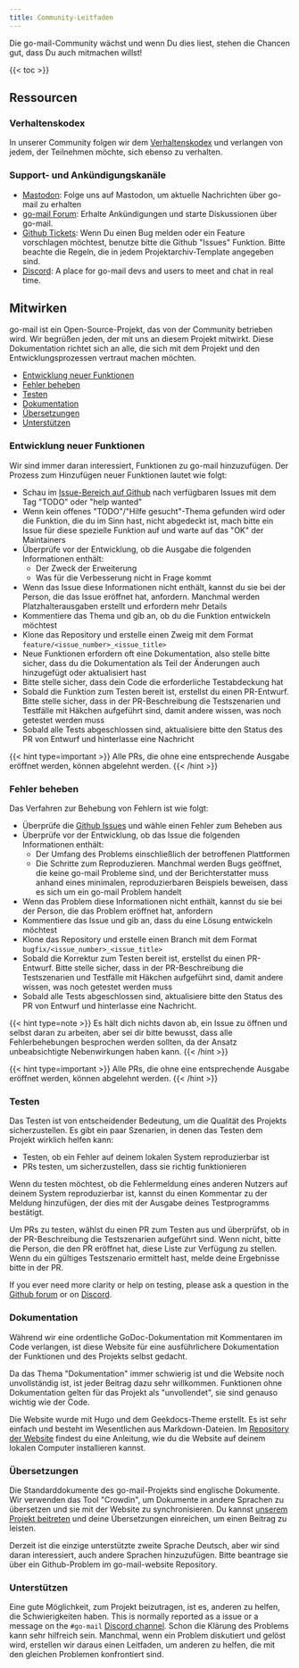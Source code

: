 ```yaml
---
title: Community-Leitfaden
---
```


Die go-mail-Community wächst und wenn Du dies liest, stehen die Chancen gut, dass Du auch mitmachen willst!

{{< toc >}}

## Ressourcen

### Verhaltenskodex

In unserer Community folgen wir dem [Verhaltenskodex](https://github.com/wneessen/go-mail/blob/main/CODE_OF_CONDUCT.md) und verlangen von jedem, der Teilnehmen möchte, sich ebenso zu verhalten.

### Support- und Ankündigungskanäle

* [Mastodon](https://s.pebcak.de/@go_mail/): Folge uns auf Mastodon, um aktuelle Nachrichten über go-mail zu erhalten
* [go-mail Forum](https://github.com/wneessen/go-mail/discussions): Erhalte Ankündigungen und starte Diskussionen über go-mail.
* [Github Tickets](https://github.com/wneessen/go-mail/issues): Wenn Du einen Bug melden oder ein Feature vorschlagen möchtest, benutze bitte die Github "Issues" Funktion. Bitte beachte die Regeln, die in jedem Projektarchiv-Template angegeben sind.
* [Discord](https://discord.gg/dbfQyC4s): A place for go-mail devs and users to meet and chat in real time.

## Mitwirken

go-mail ist ein Open-Source-Projekt, das von der Community betrieben wird. Wir begrüßen jeden, der mit uns an diesem Projekt mitwirkt. Diese Dokumentation richtet sich an alle, die sich mit dem Projekt und den Entwicklungsprozessen vertraut machen möchten.

* [Entwicklung neuer Funktionen](#developing-new-features)
* [Fehler beheben](#fixing-bugs)
* [Testen](#testing)
* [Dokumentation](#documentation)
* [Übersetzungen](#translation)
* [Unterstützen](#support)

<!-- https://crwd.in/go-mail //-->

### Entwicklung neuer Funktionen

Wir sind immer daran interessiert, Funktionen zu go-mail hinzuzufügen. Der Prozess zum Hinzufügen neuer Funktionen lautet wie folgt:

* Schau im [Issue-Bereich auf Github](https://github.com/wneessen/go-mail/issues) nach verfügbaren Issues mit dem Tag "TODO" oder "help wanted"
* Wenn kein offenes "TODO"/"Hilfe gesucht"-Thema gefunden wird oder die Funktion, die du im Sinn hast, nicht abgedeckt ist, mach bitte ein Issue für diese spezielle Funktion auf und warte auf das "OK" der Maintainers
* Überprüfe vor der Entwicklung, ob die Ausgabe die folgenden Informationen enthält:
  * Der Zweck der Erweiterung
  * Was für die Verbesserung nicht in Frage kommt
* Wenn das Issue diese Informationen nicht enthält, kannst du sie bei der Person, die das Issue eröffnet hat, anfordern. Manchmal werden Platzhalterausgaben erstellt und erfordern mehr Details
* Kommentiere das Thema und gib an, ob du die Funktion entwickeln möchtest
* Klone das Repository und erstelle einen Zweig mit dem Format `feature/<issue_number>_<issue_title>`
* Neue Funktionen erfordern oft eine Dokumentation, also stelle bitte sicher, dass du die Dokumentation als Teil der Änderungen auch hinzugefügt oder aktualisiert hast
* Bitte stelle sicher, dass dein Code die erforderliche Testabdeckung hat
* Sobald die Funktion zum Testen bereit ist, erstellst du einen PR-Entwurf. Bitte stelle sicher, dass in der PR-Beschreibung die Testszenarien und Testfälle mit Häkchen aufgeführt sind, damit andere wissen, was noch getestet werden muss
* Sobald alle Tests abgeschlossen sind, aktualisiere bitte den Status des PR von Entwurf und hinterlasse eine Nachricht

{{< hint type=important >}}
Alle PRs, die ohne eine entsprechende Ausgabe eröffnet werden, können abgelehnt werden.
{{< /hint >}}

### Fehler beheben

Das Verfahren zur Behebung von Fehlern ist wie folgt:

* Überprüfe die [Github Issues](https://github.com/wneessen/go-mail/issues) und wähle einen Fehler zum Beheben aus
* Überprüfe vor der Entwicklung, ob das Issue die folgenden Informationen enthält:
  * Der Umfang des Problems einschließlich der betroffenen Plattformen
  * Die Schritte zum Reproduzieren. Manchmal werden Bugs geöffnet, die keine go-mail Probleme sind, und der Berichterstatter muss anhand eines minimalen, reproduzierbaren Beispiels beweisen, dass es sich um ein go-mail Problem handelt
* Wenn das Problem diese Informationen nicht enthält, kannst du sie bei der Person, die das Problem eröffnet hat, anfordern
* Kommentiere das Issue und gib an, dass du eine Lösung entwickeln möchtest
* Klone das Repository und erstelle einen Branch mit dem Format `bugfix/<issue_number>_<issue_title>`
* Sobald die Korrektur zum Testen bereit ist, erstellst du einen PR-Entwurf. Bitte stelle sicher, dass in der PR-Beschreibung die Testszenarien und Testfälle mit Häkchen aufgeführt sind, damit andere wissen, was noch getestet werden muss
* Sobald alle Tests abgeschlossen sind, aktualisiere bitte den Status des PR von Entwurf und hinterlasse eine Nachricht.

{{< hint type=note >}}
Es hält dich nichts davon ab, ein Issue zu öffnen und selbst daran zu arbeiten, aber sei dir bitte bewusst, dass alle Fehlerbehebungen besprochen werden sollten, da der Ansatz unbeabsichtigte Nebenwirkungen haben kann.
{{< /hint >}}

{{< hint type=important >}}
Alle PRs, die ohne eine entsprechende Ausgabe eröffnet werden, können abgelehnt werden.
{{< /hint >}}


### Testen

Das Testen ist von entscheidender Bedeutung, um die Qualität des Projekts sicherzustellen. Es gibt ein paar Szenarien, in denen das Testen dem Projekt wirklich helfen kann:

* Testen, ob ein Fehler auf deinem lokalen System reproduzierbar ist
* PRs testen, um sicherzustellen, dass sie richtig funktionieren

Wenn du testen möchtest, ob die Fehlermeldung eines anderen Nutzers auf deinem System reproduzierbar ist, kannst du einen Kommentar zu der Meldung hinzufügen, der dies mit der Ausgabe deines Testprogramms bestätigt.

Um PRs zu testen, wählst du einen PR zum Testen aus und überprüfst, ob in der PR-Beschreibung die Testszenarien aufgeführt sind. Wenn nicht, bitte die Person, die den PR eröffnet hat, diese Liste zur Verfügung zu stellen. Wenn du ein gültiges Testszenario ermittelt hast, melde deine Ergebnisse bitte in der PR.

If you ever need more clarity or help on testing, please ask a question in the [Github forum](https://github.com/wneessen/go-mail/discussions) or on [Discord](https://discord.gg/dbfQyC4s).

### Dokumentation

Während wir eine ordentliche GoDoc-Dokumentation mit Kommentaren im Code verlangen, ist diese Website für eine ausführlichere Dokumentation der Funktionen und des Projekts selbst gedacht.

Da das Thema "Dokumentation" immer schwierig ist und die Website noch unvollständig ist, ist jeder Beitrag dazu sehr willkommen. Funktionen ohne Dokumentation gelten für das Projekt als "unvollendet", sie sind genauso wichtig wie der Code.

Die Website wurde mit Hugo und dem Geekdocs-Theme erstellt. Es ist sehr einfach und besteht im Wesentlichen aus Markdown-Dateien. Im [Repository der Website](https://github.com/wneessen/go-mail-website) findest du eine Anleitung, wie du die Website auf deinem lokalen Computer installieren kannst.

### Übersetzungen

Die Standarddokumente des go-mail-Projekts sind englische Dokumente. Wir verwenden das Tool "Crowdin", um Dokumente in andere Sprachen zu übersetzen und sie mit der Website zu synchronisieren. Du kannst [unserem Projekt beitreten](https://translations.go-mail.dev) und deine Übersetzungen einreichen, um einen Beitrag zu leisten.

Derzeit ist die einzige unterstützte zweite Sprache Deutsch, aber wir sind daran interessiert, auch andere Sprachen hinzuzufügen. Bitte beantrage sie über ein Github-Problem im go-mail-website Repository.

### Unterstützen

Eine gute Möglichkeit, zum Projekt beizutragen, ist es, anderen zu helfen, die Schwierigkeiten haben. This is normally reported as a issue or a message on the `#go-mail` [Discord channel](https://discord.gg/dbfQyC4s). Schon die Klärung des Problems kann sehr hilfreich sein. Manchmal, wenn ein Problem diskutiert und gelöst wird, erstellen wir daraus einen Leitfaden, um anderen zu helfen, die mit den gleichen Problemen konfrontiert sind.

